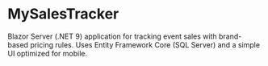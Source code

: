 # MySalesTracker
Blazor Server (.NET 9) application for tracking event sales with brand-based pricing rules. Uses Entity Framework Core (SQL Server) and a simple UI optimized for mobile.
